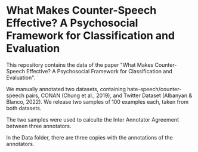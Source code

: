 # What Makes Counter-Speech Effective? A Psychosocial Framework for Classification and Evaluation

This repository contains the data of the paper "What Makes Counter-Speech Effective? A Psychosocial Framework for Classification and Evaluation".

We manually annotated two datasets, containing hate-speech/counter-speech pairs, CONAN (Chung et al., 2019), and Twitter Dataset (Albanyan & Blanco, 2022). We release two samples of 100 examples each, taken from both datasets. 

The two samples were used to calculte the Inter Annotator Agreement between three annotators. 

In the Data folder, there are three copies with the annotations of the annotators. 
